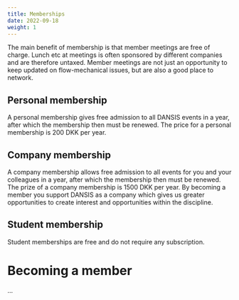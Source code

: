 ```yaml
---
title: Memberships
date: 2022-09-18
weight: 1
---
```


The main benefit of membership is that member meetings are free of charge. Lunch etc at meetings is often sponsored by different companies and are therefore untaxed. Member meetings are not just an opportunity to keep updated on flow-mechanical issues, but are also a good place to network.

## Personal membership
A personal membership gives free admission to all DANSIS events in a year, after which the membership then must be renewed. The price for a personal membership is 200 DKK per year.

## Company membership
A company membership allows free admission to all events for you and your colleagues in a year, after which the membership then must be renewed. The prize of a company membership is 1500 DKK per year. By becoming a member you support DANSIS as a company which gives us greater opportunities to create interest and opportunities within the discipline.

## Student membership
Student memberships are free and do not require any subscription.

# Becoming a member
...